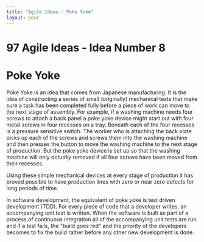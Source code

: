 ```yaml
---
title: "Agile Ideas - Poke Yoke"
layout: post 
---
```


# 97 Agile Ideas - Idea Number 8 
# Poke Yoke 

Poke Yoke is an idea that comes from Japanese manufacturing. It is the idea of constructing a series of small (originally) mechanical tests that make sure a task has been completed fully before a piece of work can move to the next stage of assembly. For example, if a washing machine needs four screws to attach a back panel a poke yoke device might start out with four metal screws in four recesses on a tray. Beneath each of the four recesses is a pressure sensitive switch. The worker who is attaching the back plate picks up each of the screws and screws them into the washing machine and then presses the button to move the washing machine to the next stage of production. But the poke yoke device is set up so that the washing machine will only *actually* removed if all four screws have been moved from their recesses. 

Using these simple mechanical devices at every stage of production it has proved possible to have production lines with zero or near zero defects for long periods of time.

In software development, the equivalent of poke yoke is test driven development (TDD). For every piece of code that a developer writes, an accompanying unit test is written. When the software is built as part of a process of continuous integration all of the accompanying unit tests are run and if a test fails, the "build goes red" and the priority of the developers becomes to fix the build rather before any other new development is done.

